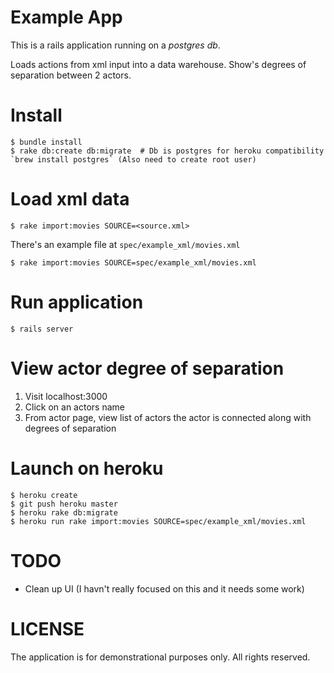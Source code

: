 # Example App

This is a rails application running on a *postgres db*.

Loads actions from xml input into a data warehouse. Show's degrees of
separation between 2 actors.

# Install

    $ bundle install
    $ rake db:create db:migrate  # Db is postgres for heroku compatibility `brew install postgres` (Also need to create root user)

# Load xml data

    $ rake import:movies SOURCE=<source.xml>

There's an example file at `spec/example_xml/movies.xml`

    $ rake import:movies SOURCE=spec/example_xml/movies.xml

# Run application

    $ rails server

# View actor degree of separation

1. Visit localhost:3000
2. Click on an actors name
3. From actor page, view list of actors the actor is connected along with
   degrees of separation

# Launch on heroku

    $ heroku create
    $ git push heroku master
    $ heroku rake db:migrate
    $ heroku run rake import:movies SOURCE=spec/example_xml/movies.xml

# TODO

- Clean up UI (I havn't really focused on this and it needs some work)

# LICENSE

The application is for demonstrational purposes only. All rights reserved.
